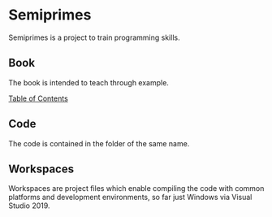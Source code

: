 # Semiprimes

Semiprimes is a project to train programming skills.

## Book

The book is intended to teach through example.

[Table of Contents](./Book/TOC.md)

## Code

The code is contained in the folder of the same name.

## Workspaces

Workspaces are project files which enable compiling the code with common platforms and development environments, so far just Windows via Visual Studio 2019.
